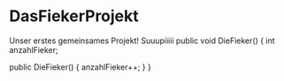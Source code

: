 # DasFiekerProjekt
Unser erstes gemeinsames Projekt! Suuupiiiii
public void DieFieker()
{
  int anzahlFieker;
  
  public DieFieker()
  {
    anzahlFieker++;
  }
}
